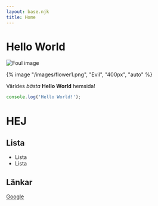 ```yaml
---
layout: base.njk
title: Home
---
```


# Hello World

![Foul image](/images/flower1.png)

{% image "/images/flower1.png", "Evil", "400px", "auto" %}

Världes *bästa* **Hello World** hemsida!

```js
console.log('Hello World!');
```

# HEJ

## Lista

* Lista
* Lista

## Länkar

[Google](http://www.google.se)